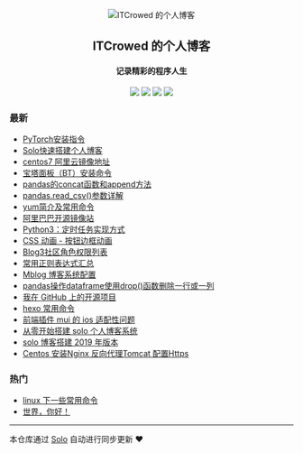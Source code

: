 <p align="center"><img alt="ITCrowed 的个人博客" src="https://timgsa.baidu.com/timg?image&quality=80&size=b9999_10000&sec=1572258274899&di=3d1ce726b93937187a70b12a1338537d&imgtype=0&src=http%3A%2F%2Fimg11.weikeimg.com%2Fdata%2Fuploads%2F2018%2F08%2F31%2F18931252325b88f673983bf.jpeg"></p><h2 align="center">
ITCrowed 的个人博客
</h2>

<h4 align="center">记录精彩的程序人生</h4>
<p align="center"><a title="ITCrowed 的个人博客" target="_blank" href="https://github.com/ITCrowed/solo-blog"><img src="https://img.shields.io/github/last-commit/ITCrowed/solo-blog.svg?style=flat-square&color=FF9900"></a>
<a title="GitHub repo size in bytes" target="_blank" href="https://github.com/ITCrowed/solo-blog"><img src="https://img.shields.io/github/repo-size/ITCrowed/solo-blog.svg?style=flat-square"></a>
<a title="Solo Version" target="_blank" href="https://github.com/b3log/solo/releases"><img src="https://img.shields.io/badge/solo-3.6.6-f1e05a.svg?style=flat-square&color=blueviolet"></a>
<a title="Hits" target="_blank" href="https://github.com/b3log/hits"><img src="https://hits.b3log.org/ITCrowed/solo-blog.svg"></a></p>

### 最新

* [PyTorch安装指令](https://www.easeland.xyz:8085/articles/2019/11/15/1573799484289.html)
* [Solo快速搭建个人博客](https://www.easeland.xyz:8085/articles/2019/11/15/1573797944826.html)
* [centos7 阿里云镜像地址](https://www.easeland.xyz:8085/articles/2019/11/15/1573797522194.html)
* [宝塔面板（BT）安装命令](https://www.easeland.xyz:8085/articles/2019/11/15/1573783603170.html)
* [pandas的concat函数和append方法](https://www.easeland.xyz:8085/articles/2019/11/14/1573717252469.html)
* [pandas.read_csv()参数详解](https://www.easeland.xyz:8085/articles/2019/11/13/1573641537040.html)
* [yum简介及常用命令](https://www.easeland.xyz:8085/articles/2019/11/12/1573546180579.html)
* [阿里巴巴开源镜像站](https://www.easeland.xyz:8085/articles/2019/11/12/1573545789119.html)
* [Python3：定时任务实现方式](https://www.easeland.xyz:8085/articles/2019/11/12/1573545588884.html)
* [CSS 动画 - 按钮边框动画](https://www.easeland.xyz:8085/articles/2019/11/12/1573537788739.html)
* [Blog3社区角色权限列表](https://www.easeland.xyz:8085/articles/2019/11/05/1572951619990.html)
* [常用正则表达式汇总](https://www.easeland.xyz:8085/articles/2019/11/05/1572951583609.html)
* [Mblog 博客系统配置](https://www.easeland.xyz:8085/articles/2019/11/05/1572886686721.html)
* [pandas操作dataframe使用drop()函数删除一行或一列](https://www.easeland.xyz:8085/articles/2019/11/03/1572772420051.html)
* [我在 GitHub 上的开源项目](https://www.easeland.xyz:8085/my-github-repos)
* [hexo 常用命令](https://www.easeland.xyz:8085/articles/2019/11/03/1572711321276.html)
* [前端插件 mui 的 ios 适配性问题](https://www.easeland.xyz:8085/articles/2019/10/30/1572424576897.html)
* [从零开始搭建 solo 个人博客系统](https://www.easeland.xyz:8085/articles/2019/10/30/1572417234598.html)
* [solo 博客搭建 2019 年版本](https://www.easeland.xyz:8085/articles/2019/10/28/1572250906399.html)
* [Centos 安装Nginx 反向代理Tomcat 配置Https ](https://www.easeland.xyz:8085/articles/2019/10/27/1572174965063.html)

### 热门

* [linux 下一些常用命令 ](https://www.easeland.xyz:8085/articles/2019/10/27/1572168262322.html)
* [世界，你好！](https://www.easeland.xyz:8085/hello-solo)



---

本仓库通过 [Solo](https://github.com/b3log/solo) 自动进行同步更新 ❤️ 